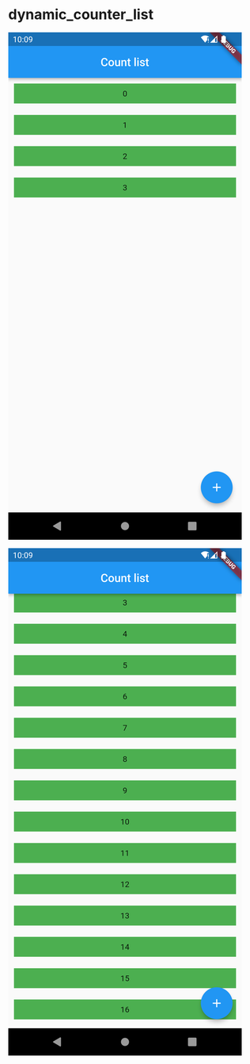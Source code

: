 # dynamic_counter_list

![alt text](Screenshot_1707194356-1.png)

![alt text](Screenshot_1707194366-1.png)
